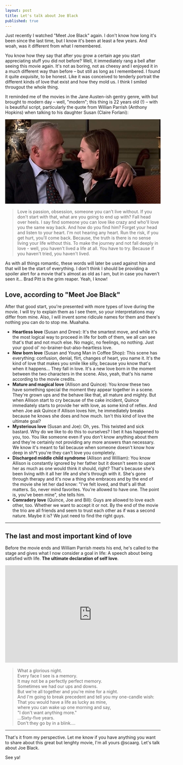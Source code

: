 ```yaml
---
layout: post
title: Let's talk about Joe Black
published: true
---
```


Just recently I watched "Meet Joe Black" again. I don't know how long it's been since the last time, but I know it's been at least a few years. And woah, was it different from what I remembered.

You know how they say that after you grow a certain age you start appreciating stuff you did not before? Well, it immediately rang a bell after seeing this movie again. It's not as boring, not as cheesy and I enjoyed it in a much different way than before &ndash; but still as long as I remembered. I found it quite _exquisite_, to be honest. Like it was conceived to tenderly portrait the different kinds of love that exist and how they mold us. I think I smiled througout the whole thing.

It reminded me of the movies in the Jane Austen-ish gentry genre, with but brought to modern day &ndash; well, "modern"; this thing is 22 years old (!) &ndash; with is beautiful script, particularly the quote from Willian Parrish (Anthony Hopkins) when talking to his daughter Susan (Claire Forlani):

<img src="/images/post/susan-william.jpg" alt="A scene from the movie with William and Susan Parrish"/><br>

> Love is passion, obsession, someone you can't live without. If you don't start with that, what are you going to end up with? Fall head over heels. I say find someone you can love like crazy and who'll love you the same way back. And how do you find him? Forget your head and listen to your heart. I'm not hearing any heart. Run the risk, if you get hurt, you'll come back. Because, the truth is there is no sense living your life without this. To make the journey and not fall deeply in love - well, you haven't lived a life at all. You have to try. Because if you haven't tried, you haven't lived.

As with all things romantic, these words will later be used against him and that will be the start of everything. I don't think I should be providing a spoiler alert for a movie that's almost as old as I am, but in case you haven't seen it... Brad Pitt is the grim reaper. Yeah, I know!<br>

## Love, according to "Meet Joe Black"
After that good start, you're presented with more types of love during the movie. I will try to explain them as I see them, so your interpretations may differ from mine. Also, I will invent some ridicule names for them and there's nothing you can do to stop me. Muahaha.<br>

* **Heartless love** (Susan and Drew): It's the smartest move, and while it's the most logical way to proceed in life for both of them, we all can see that's that and not much else. No magic, no feelings, no nothing. Just your good ol' no-brainer-but-also-heartless love.
* **New born love** (Susan and Young Man in Coffee Shop): This scene has everything: confusion, denial, flirt, changes of heart, you name it. It's the kind of love that makes you smile like silly, because you know that's when it happens... They fall in love. It's a new love born in the moment between the two characters in the scene. Also, yeah, that's his name according to the movie credits.
* **Mature and magical love** (Allison and Quince): You know these two have something special the moment they appear together in a scene. They're grown ups and the behave like that, all mature and mighty. But when Allison start to cry because of the cake incident, Quince immediately starts to provide her with love, as some kind of reflex. And when Joe ask Quince if Allison loves him, he immediately breaks because he knows she does and how much. Isn't this kind of love the ultimate goal?
* **Mysterious love** (Susan and Joe): Oh, yes. This twisted and sick bastard. Why do we like to do this to ourselves? I bet it has happened to you, too. You like someone even if you don't know anything about them and they're certainly not providing any more answers than necessary. We know it's meant to fail because when someone doesn't know how deep in sh*t you're they can't love you completely.
* **Discharged middle child syndrome** (Allison and William): You know Allison is constantly ignored by her father but it doesn't seem to upset her as much as one would think it should, right? That's because she's been living with it all her life and she's through with it. She's gone through therapy and it's now a thing she embraces and by the end of the movie she let her dad know: "I've felt loved, and that's all that matters. So, never mind favorites. You're allowed to have one. The point is, you've been mine", she tells him.
* **Comradery love** (Quince, Joe and Bill): Guys are allowed to love each other, too. Whether we want to accept it or not. By the end of the movie the trio are all friends and seem to trust each other as if was a second nature. Maybe it is? We just need to find the right guys.

- - - - 

## The last and most important kind of love
Before the movie ends and William Parrish meets his end, he's called to the stage and gives what I now consider a goal in life: A speech about being satisfied with life. **The ultimate declaration of self love**.<br>

<div class="videoWrapper">
    <iframe width="560" height="315" src="https://www.youtube.com/embed/DXief-vtjIs" frameborder="0" allow="accelerometer; autoplay; encrypted-media; gyroscope; picture-in-picture" allowfullscreen></iframe>
</div>

> What a glorious night.<br>
Every face I see is a memory.<br>
It may not be a perfectly perfect memory.<br>
Sometimes we had our ups and downs.<br>
But we're all together and you're mine for a night.<br>
And I'm going to break precedent and tell you my one-candle wish:<br>
That you would have a life as lucky as mine,<br>
where you can wake up one morning and say,<br>
"I don't want anything more."<br>
...Sixty-five years.<br>
Don't they go by in a blink....

- - - -

That's it from my perspective. Let me know if you have anything you want to share about this great but lenghty movie, I'm all yours @scaarg. Let's talk about Joe Black.

See ya!